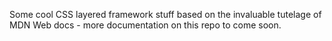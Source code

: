 Some cool CSS layered framework stuff based on the invaluable tutelage of MDN Web docs - more documentation on this repo to come soon.
